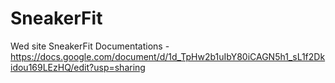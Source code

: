 # SneakerFit
Wed site SneakerFit
Documentations - https://docs.google.com/document/d/1d_TpHw2b1uIbY80iCAGN5h1_sL1f2Dkidou169LEzHQ/edit?usp=sharing
